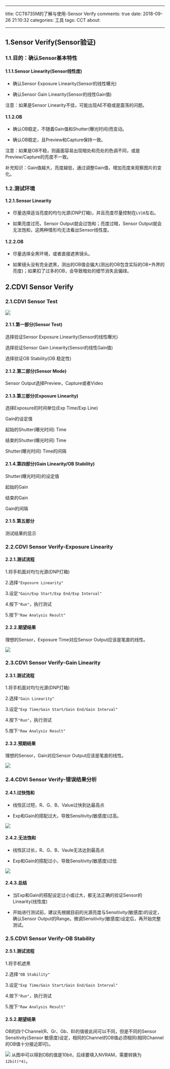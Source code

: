 ﻿---

title: CCT6735M的了解与使用-Sensor Verify
comments: true
date: 2018-09-26 21:10:32
categories: 工具
tags: CCT
about:

---

## 1.Sensor Verify(Sensor验证)

### 1.1.目的：确认Sensor基本特性

#### 1.1.1.Sensor Linearity(Sensor线性度)

* 确认Sensor Exposure Linearity(Sensor的线性曝光)

* 确认Sensor Gain Linearity(Sensor的线性Gain值)

注意：如果是Sensor Linearity不佳，可能出现AE不稳或是震荡的问题。

#### 1.1.2.OB

* 确认OB稳定，不随着Gain值和Shutter(曝光时间)而变动。

* 确认OB稳定，且Preview和Capture保持一致。

注意：如果是OB不稳，则画面容易出现暗处和亮处的色调不同，或是Preview/Capture的亮度不一致。

补充知识：Gain值越大，亮度越低，通过调整Gain值，增加亮度来观察图片的变化。

### 1.2.测试环境

#### 1.2.1.Sensor Linearity

* 尽量选择适当亮度的均匀光源(DNP灯箱)，并且亮度尽量控制在`LV10`左右。

* 如果亮度过亮，Sensor Output就会过饱和；亮度过暗，Sensor Output就会无法饱和，这两种情形均无法看出Sensor线性度。

#### 1.2.2.OB

* 尽量选择全黑环境，或者直接遮黑镜头。

* 如果镜头没有完全遮黑，测出的OB值会偏大(测出的OB包含实际的OB+外界的亮度)；如果扣了过多的OB，会导致暗处的细节消失且偏绿。

## 2.CDVI Sensor Verify

### 2.1.CDVI Sensor Test

![ ](https://www.cnblogs.com/images/cnblogs_com/cliy-10/1299108/o_74.png)

#### 2.1.1.第一部分(Sensor Test)

选择验证Sensor Exposure Linearity(Sensor的线性曝光)

选择验证Sensor Gain Linearity(Sensor的线性Gain值)

选择验证OB Stability(OB 稳定性)

#### 2.1.2.第二部分(Sensor Mode)

Sensor Output选择Preview，Capture或者Video

#### 2.1.3.第三部分(Exposure Linearity)

选择Exposure的时间单位(Exp Time/Exp Line)

Gain的设定值

起始的Shutter(曝光时间) Time

结束的Shutter(曝光时间) Time

Shutter(曝光时间) Time的间隔

#### 2.1.4.第四部分(Gain Linearity/OB Stability)

Shutter(曝光时间)的设定值

起始的Gain

结束的Gain

Gain的间隔

#### 2.1.5.第五部分

测试结果的显示

### 2.2.CDVI Sensor Verify-Exposure Linearity

#### 2.2.1.测试流程

1.将手机面对均匀光源(DNP灯箱)

2.选择`"Exposure Linearity"`

3.设定`"Gain/Exp Start/Exp End/Exp Interval"`

4.按下`"Run"`，执行测试

5.按下`"Raw Analysis Result"`

#### 2.2.2.期望结果

理想的Sensor，Exposure Time对应Sensor Output应该是笔直的线性。

![ ](https://www.cnblogs.com/images/cnblogs_com/cliy-10/1299108/o_75.png)

### 2.3.CDVI Sensor Verify-Gain Linearity

#### 2.3.1.测试流程

1.将手机面对均匀光源(DNP灯箱)

2.选择`"Gain Linearity"`

3.设定`"Exp Time/Gain Start/Gain End/Gain Interval"`

4.按下`"Run"`，执行测试

5.按下`"Raw Analysis Result"`

#### 2.3.2.预期结果

理想的Sensor，Gain对应Sensor Output应该是笔直的线性。

![ ](https://www.cnblogs.com/images/cnblogs_com/cliy-10/1299108/o_76.png)

### 2.4.CDVI Sensor Verify-错误结果分析

#### 2.4.1.过快饱和

* 线性区过短，R、G、B、Value过快到达最高点

* Exp和Gain的搭配过大，导致Sensitivity(敏感度)过高。

![ ](https://www.cnblogs.com/images/cnblogs_com/cliy-10/1299108/o_78-1.png)

#### 2.4.2.无法饱和

* 线性区过长，R、G、B、Vaule无法达到最高点

* Exp和Gain的搭配过小，导致Sensitivity(敏感度)过低

![ ](https://www.cnblogs.com/images/cnblogs_com/cliy-10/1299108/o_79.png)

#### 2.4.3.总结

* 当Exp和Gain的搭配设定过小或过大，都无法正确的验证Sensor的Linearity(线性度)

* 开始进行测试前，建议先根据目前的光源亮度与Sensitivity(敏感度)的设定，确认Sensor Output的Range。微调Sensitivity(敏感度)设定后，再开始完整测试。

### 2.5.CDVI Sensor Verify-OB Stability

#### 2.5.1.测试流程

1.将手机遮黑

2.选择`"OB Stability"`

3.设定`"Exp Time/Gain Start/Gain End/Gain Interval"`

4.按下`"Run"`，执行测试

5.按下`"Raw Analysis Result"`

#### 2.5.2.期望结果

OB的四个Channel(R、Gr、Gb、B)的值彼此间可以不同，但是不同的Sensor Sensitivity(Sensor 敏感度)设定，相同的Channel的OB值必须相同(相同Channel的OB值十分接近即可)。

![ ](https://www.cnblogs.com/images/cnblogs_com/cliy-10/1299108/o_77.png)
从图中可以得到OB的值是10bit，后续要填入NVRAM，需要转换为`12bit(*4)`。